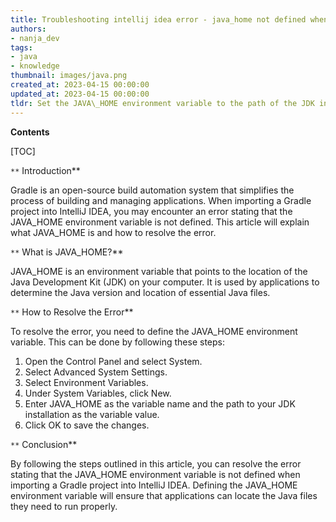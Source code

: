 ```yaml
---
title: Troubleshooting intellij idea error - java_home not defined when importing gradle project
authors:
- nanja_dev
tags:
- java
- knowledge
thumbnail: images/java.png
created_at: 2023-04-15 00:00:00
updated_at: 2023-04-15 00:00:00
tldr: Set the JAVA\_HOME environment variable to the path of the JDK installation directory.
---
```


**Contents**

[TOC]

`**` Introduction**

Gradle is an open-source build automation system that simplifies the process of building and managing applications. When importing a Gradle project into IntelliJ IDEA, you may encounter an error stating that the JAVA_HOME environment variable is not defined. This article will explain what JAVA_HOME is and how to resolve the error.

`**` What is JAVA_HOME?**

JAVA_HOME is an environment variable that points to the location of the Java Development Kit (JDK) on your computer. It is used by applications to determine the Java version and location of essential Java files.

`**` How to Resolve the Error**

To resolve the error, you need to define the JAVA_HOME environment variable. This can be done by following these steps:

1. Open the Control Panel and select System.
2. Select Advanced System Settings.
3. Select Environment Variables.
4. Under System Variables, click New.
5. Enter JAVA_HOME as the variable name and the path to your JDK installation as the variable value.
6. Click OK to save the changes.

`**` Conclusion**

By following the steps outlined in this article, you can resolve the error stating that the JAVA_HOME environment variable is not defined when importing a Gradle project into IntelliJ IDEA. Defining the JAVA_HOME environment variable will ensure that applications can locate the Java files they need to run properly.
